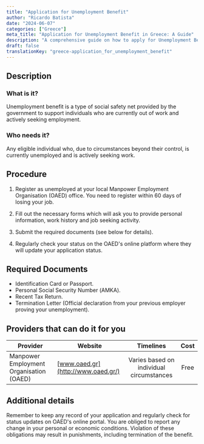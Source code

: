 ```yaml
---
title: "Application for Unemployment Benefit"
author: "Ricardo Batista"
date: "2024-06-07"
categories: ["Greece"]
meta_title: "Application for Unemployment Benefit in Greece: A Guide"
description: "A comprehensive guide on how to apply for Unemployment Benefit in Greece"
draft: false
translationKey: "greece-application_for_unemployment_benefit"
---
```


## Description
### What is it?
Unemployment benefit is a type of social safety net provided by the government to support individuals who are currently out of work and actively seeking employment.

### Who needs it?
Any eligible individual who, due to circumstances beyond their control, is currently unemployed and is actively seeking work.

## Procedure
1. Register as unemployed at your local Manpower Employment Organisation (OAED) office. You need to register within 60 days of losing your job. 

2. Fill out the necessary forms which will ask you to provide personal information, work history and job seeking activity. 

3. Submit the required documents (see below for details). 

4. Regularly check your status on the OAED's online platform where they will update your application status.

## Required Documents
- Identification Card or Passport.
- Personal Social Security Number (ΑΜΚΑ).
- Recent Tax Return.
- Termination Letter (Official declaration from your previous employer proving your unemployment).

## Providers that can do it for you

| Provider                        |     Website                            |     Timelines    |       Cost      |
| ------------------------------  | ------------------------------------- |  :-------------: | :-------------: |
| Manpower Employment Organisation (OAED)      |  [www.oaed.gr](http://www.oaed.gr/)      |      Varies based on individual circumstances      |        Free       |

## Additional details

Remember to keep any record of your application and regularly check for status updates on OAED's online portal. You are obliged to report any change in your personal or economic conditions. Violation of these obligations may result in punishments, including termination of the benefit.